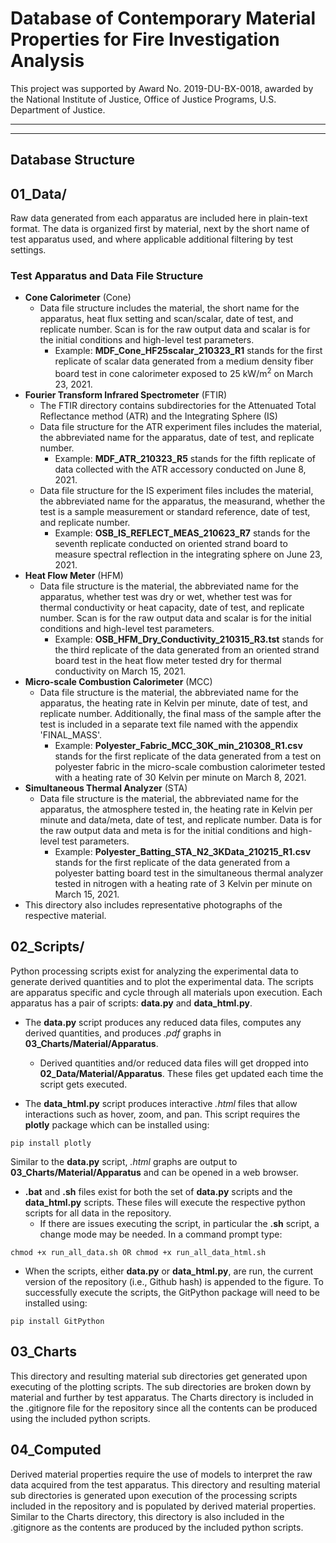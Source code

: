 # Database of Contemporary Material Properties for Fire Investigation Analysis
This project was supported by Award No. 2019-DU-BX-0018, awarded by the National Institute of Justice, Office of Justice Programs, U.S. Department of Justice. 

***
***

## Database Structure

## 01_Data/
Raw data generated from each apparatus are included here in plain-text format. The data is organized first by material, next by the short name of test apparatus used, and where applicable additional filtering by test settings.

### Test Apparatus and Data File Structure
- __Cone Calorimeter__ (Cone)
    + Data file structure includes the material, the short name for the apparatus, heat flux setting and scan/scalar, date of test, and replicate number. Scan is for the raw output data and scalar is for the initial conditions and high-level test parameters. 
        * Example: __MDF_Cone_HF25scalar_210323_R1__ stands for the first replicate of scalar data generated from a medium density fiber board test in cone calorimeter exposed to 25 kW/m<sup>2</sup> on March 23, 2021.
- __Fourier Transform Infrared Spectrometer__ (FTIR)
    + The FTIR directory contains subdirectories for the Attenuated Total Reflectance method (ATR) and the Integrating Sphere (IS)
    + Data file structure for the ATR experiment files includes the material, the abbreviated name for the apparatus, date of test, and replicate number. 
        * Example: __MDF_ATR_210323_R5__ stands for the fifth replicate of data collected with the ATR accessory conducted on June 8, 2021.
    + Data file structure for the IS experiment files includes the material, the abbreviated name for the apparatus, the measurand, whether the test is a sample measurement or standard reference, date of test, and replicate number.
        * Example: __OSB_IS_REFLECT_MEAS_210623_R7__ stands for the seventh replicate conducted on oriented strand board to measure spectral reflection in the integrating sphere on June 23, 2021.
- __Heat Flow Meter__ (HFM)
    + Data file structure is the material, the abbreviated name for the apparatus, whether test was dry or wet, whether test was for thermal conductivity or heat capacity, date of test, and replicate number. Scan is for the raw output data and scalar is for the initial conditions and high-level test parameters. 
        * Example: __OSB_HFM_Dry_Conductivity_210315_R3.tst__ stands for the third replicate of the data generated from an oriented strand board test in the heat flow meter tested dry for thermal conductivity on March 15, 2021.
- __Micro-scale Combustion Calorimeter__ (MCC)
    + Data file structure is the material, the abbreviated name for the apparatus, the heating rate in Kelvin per minute, date of test, and replicate number. Additionally, the final mass of the sample after the test is included in a separate text file named with the appendix 'FINAL_MASS'. 
        * Example: __Polyester_Fabric_MCC_30K_min_210308_R1.csv__ stands for the first replicate of the data generated from a test on polyester fabric in the micro-scale combustion calorimeter tested with a heating rate of 30 Kelvin per minute on March 8, 2021.
- __Simultaneous Thermal Analyzer__ (STA)
    + Data file structure is the material, the abbreviated name for the apparatus, the atmosphere tested in, the heating rate in Kelvin per minute and data/meta, date of test, and replicate number. Data is for the raw output data and meta is for the initial conditions and high-level test parameters. 
        * Example: __Polyester_Batting_STA_N2_3KData_210215_R1.csv__ stands for the first replicate of the data generated from a polyester batting board test in the simultaneous thermal analyzer tested in nitrogen with a heating rate of 3 Kelvin per minute on March 15, 2021.
- This directory also includes representative photographs of the respective material.

## 02_Scripts/
Python processing scripts exist for analyzing the experimental data to generate derived quantities and to plot the experimental data. The scripts are apparatus specific and cycle through all materials upon execution. Each apparatus has a pair of scripts: __data.py__ and __data_html.py__. 

- The __data.py__ script produces any reduced data files, computes any derived quantities, and produces _.pdf_ graphs in __03_Charts/Material/Apparatus__. 
    + Derived quantities and/or reduced data files will get dropped into __02_Data/Material/Apparatus__. These files get updated each time the script gets executed.

- The __data_html.py__ script produces interactive _.html_ files that allow interactions such as hover, zoom, and pan. This script requires the __plotly__ package which can be installed using:
```
pip install plotly
```
Similar to the __data.py__ script, _.html_ graphs are output to __03_Charts/Material/Apparatus__ and can be opened in a web browser.

- __.bat__ and __.sh__ files exist for both the set of __data.py__ scripts and the __data_html.py__ scripts. These files will execute the respective python scripts for all data in the repository. 
    + If there are issues executing the script, in particular the __.sh__ script, a change mode may be needed. In a command prompt type:
```
chmod +x run_all_data.sh OR chmod +x run_all_data_html.sh
```
- When the scripts, either __data.py__ or __data_html.py__, are run, the current version of the repository (i.e., Github hash) is appended to the figure. To successfully execute the scripts, the GitPython package will need to be installed using:
```
pip install GitPython
```

## 03_Charts
This directory and resulting material sub directories get generated upon executing of the plotting scripts. The sub directories are broken down by material and further by test apparatus. The Charts directory is included in the .gitignore file for the repository since all the contents can be produced using the included python scripts.

## 04_Computed
Derived material properties require the use of models to interpret the raw data acquired from the test apparatus. This directory and resulting material sub directories is generated upon execution of the processing scripts included in the repository and is populated by derived material properties. Similar to the Charts directory, this directory is also included in the .gitignore as the contents are produced by the included python scripts.


